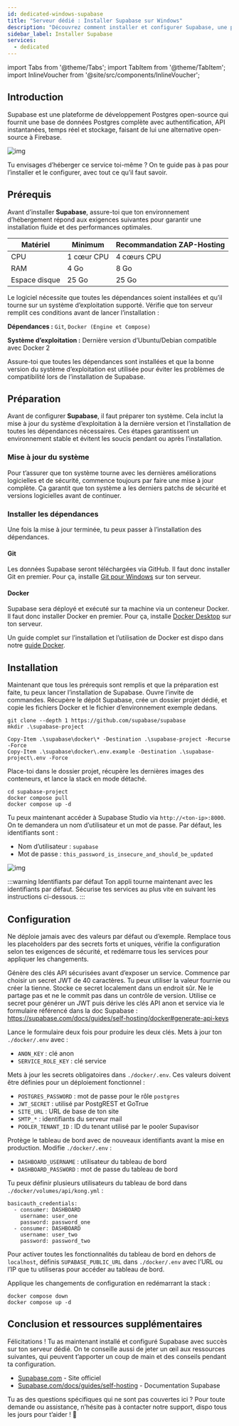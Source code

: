 ```yaml
---
id: dedicated-windows-supabase
title: "Serveur dédié : Installer Supabase sur Windows"
description: "Découvrez comment installer et configurer Supabase, une plateforme Postgres open-source fiable avec authentification et fonctionnalités en temps réel → En savoir plus maintenant"
sidebar_label: Installer Supabase
services:
  - dedicated
---
```


import Tabs from '@theme/Tabs';
import TabItem from '@theme/TabItem';
import InlineVoucher from '@site/src/components/InlineVoucher';

## Introduction

Supabase est une plateforme de développement Postgres open-source qui fournit une base de données Postgres complète avec authentification, API instantanées, temps réel et stockage, faisant de lui une alternative open-source à Firebase.

![img](https://screensaver01.zap-hosting.com/index.php/s/gE9NRSMr22oZaCx/preview)

Tu envisages d’héberger ce service toi-même ? On te guide pas à pas pour l’installer et le configurer, avec tout ce qu’il faut savoir.

<InlineVoucher />

## Prérequis

Avant d’installer **Supabase**, assure-toi que ton environnement d’hébergement répond aux exigences suivantes pour garantir une installation fluide et des performances optimales.

| Matériel  | Minimum     | Recommandation ZAP-Hosting |
| --------- | ----------- | -------------------------- |
| CPU       | 1 cœur CPU  | 4 cœurs CPU                |
| RAM       | 4 Go        | 8 Go                       |
| Espace disque | 25 Go    | 25 Go                      |

Le logiciel nécessite que toutes les dépendances soient installées et qu’il tourne sur un système d’exploitation supporté. Vérifie que ton serveur remplit ces conditions avant de lancer l’installation :

**Dépendances :** `Git`, `Docker (Engine et Compose)`

**Système d’exploitation :** Dernière version d’Ubuntu/Debian compatible avec Docker 2

Assure-toi que toutes les dépendances sont installées et que la bonne version du système d’exploitation est utilisée pour éviter les problèmes de compatibilité lors de l’installation de Supabase.

## Préparation

Avant de configurer **Supabase**, il faut préparer ton système. Cela inclut la mise à jour du système d’exploitation à la dernière version et l’installation de toutes les dépendances nécessaires. Ces étapes garantissent un environnement stable et évitent les soucis pendant ou après l’installation.

### Mise à jour du système
Pour t’assurer que ton système tourne avec les dernières améliorations logicielles et de sécurité, commence toujours par faire une mise à jour complète. Ça garantit que ton système a les derniers patchs de sécurité et versions logicielles avant de continuer.

### Installer les dépendances
Une fois la mise à jour terminée, tu peux passer à l’installation des dépendances.

#### Git
Les données Supabase seront téléchargées via GitHub. Il faut donc installer Git en premier. Pour ça, installe [Git pour Windows](https://git-scm.com/downloads/win) sur ton serveur.

#### Docker

Supabase sera déployé et exécuté sur ta machine via un conteneur Docker. Il faut donc installer Docker en premier. Pour ça, installe [Docker Desktop](https://docs.docker.com/desktop/setup/install/windows-install/) sur ton serveur.

Un guide complet sur l’installation et l’utilisation de Docker est dispo dans notre [guide Docker](dedicated-windows-docker.md).

## Installation
Maintenant que tous les prérequis sont remplis et que la préparation est faite, tu peux lancer l’installation de Supabase. Ouvre l’invite de commandes. Récupère le dépôt Supabase, crée un dossier projet dédié, et copie les fichiers Docker et le fichier d’environnement exemple dedans.

```
git clone --depth 1 https://github.com/supabase/supabase
mkdir .\supabase-project

Copy-Item .\supabase\docker\* -Destination .\supabase-project -Recurse -Force
Copy-Item .\supabase\docker\.env.example -Destination .\supabase-project\.env -Force
```

Place-toi dans le dossier projet, récupère les dernières images des conteneurs, et lance la stack en mode détaché.
```
cd supabase-project
docker compose pull
docker compose up -d
```

Tu peux maintenant accéder à Supabase Studio via `http://<ton-ip>:8000`. On te demandera un nom d’utilisateur et un mot de passe. Par défaut, les identifiants sont :

- Nom d’utilisateur : `supabase`
- Mot de passe : `this_password_is_insecure_and_should_be_updated`

![img](https://screensaver01.zap-hosting.com/index.php/s/oBpk2K3S46gETHf/preview)

:::warning Identifiants par défaut
Ton appli tourne maintenant avec les identifiants par défaut. Sécurise tes services au plus vite en suivant les instructions ci-dessous.
:::

## Configuration
Ne déploie jamais avec des valeurs par défaut ou d’exemple. Remplace tous les placeholders par des secrets forts et uniques, vérifie la configuration selon tes exigences de sécurité, et redémarre tous les services pour appliquer les changements.

Génère des clés API sécurisées avant d’exposer un service. Commence par choisir un secret JWT de 40 caractères. Tu peux utiliser la valeur fournie ou créer la tienne. Stocke ce secret localement dans un endroit sûr. Ne le partage pas et ne le commit pas dans un contrôle de version. Utilise ce secret pour générer un JWT puis dérive les clés API anon et service via le formulaire référencé dans la doc Supabase : https://supabase.com/docs/guides/self-hosting/docker#generate-api-keys

Lance le formulaire deux fois pour produire les deux clés. Mets à jour ton `./docker/.env` avec :

- `ANON_KEY` : clé anon
- `SERVICE_ROLE_KEY` : clé service

Mets à jour les secrets obligatoires dans `./docker/.env`. Ces valeurs doivent être définies pour un déploiement fonctionnel :

- `POSTGRES_PASSWORD` : mot de passe pour le rôle `postgres`
- `JWT_SECRET` : utilisé par PostgREST et GoTrue
- `SITE_URL` : URL de base de ton site
- `SMTP_*` : identifiants du serveur mail
- `POOLER_TENANT_ID` : ID du tenant utilisé par le pooler Supavisor

Protège le tableau de bord avec de nouveaux identifiants avant la mise en production. Modifie `./docker/.env` :

- `DASHBOARD_USERNAME` : utilisateur du tableau de bord
- `DASHBOARD_PASSWORD` : mot de passe du tableau de bord

Tu peux définir plusieurs utilisateurs du tableau de bord dans `./docker/volumes/api/kong.yml` :

```
basicauth_credentials:
  - consumer: DASHBOARD
    username: user_one
    password: password_one
  - consumer: DASHBOARD
    username: user_two
    password: password_two
```

Pour activer toutes les fonctionnalités du tableau de bord en dehors de `localhost`, définis `SUPABASE_PUBLIC_URL` dans `./docker/.env` avec l’URL ou l’IP que tu utiliseras pour accéder au tableau de bord.

Applique les changements de configuration en redémarrant la stack :

```
docker compose down
docker compose up -d
```

## Conclusion et ressources supplémentaires

Félicitations ! Tu as maintenant installé et configuré Supabase avec succès sur ton serveur dédié. On te conseille aussi de jeter un œil aux ressources suivantes, qui peuvent t’apporter un coup de main et des conseils pendant ta configuration.

- [Supabase.com](https://Supabase.com/) - Site officiel
- [Supabase.com/docs/guides/self-hosting](https://supabase.com/docs/guides/self-hosting) - Documentation Supabase

Tu as des questions spécifiques qui ne sont pas couvertes ici ? Pour toute demande ou assistance, n’hésite pas à contacter notre support, dispo tous les jours pour t’aider ! 🙂

<InlineVoucher />